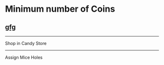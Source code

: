 # Minimum number of Coins
## <a href="https://www.geeksforgeeks.org/problems/-minimum-number-of-coins4426/1?itm_source=geeksforgeeks&itm_medium=article&itm_campaign=bottom_sticky_on_article">gfg</a>



---

Shop in Candy Store   <a  href="https://www.geeksforgeeks.org/problems/shop-in-candy-store1145/1?itm_source=geeksforgeeks&itm_medium=article&itm_campaign=bottom_sticky_on_article"></a>

---

Assign Mice Holes  <a  href="https://www.geeksforgeeks.org/problems/assign-mice-holes3053/0"></a>
